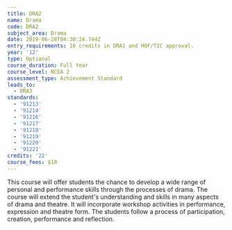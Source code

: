 ```yaml
---
title: DRA2
name: Drama
code: DRA2
subject_area: Drama
date: 2019-06-28T04:30:24.744Z
entry_requirements: 16 credits in DRA1 and HOF/TIC approval.
year: '12'
type: Optional
course_duration: Full Year
course_level: NCEA 2
assessment_type: Achievement Standard
leads_to:
  - DRA3
standards:
  - '91213'
  - '91214'
  - '91216'
  - '91217'
  - '91218'
  - '91219'
  - '91220'
  - '91221'
credits: '22'
course_fees: $10
---
```

This course will offer students the chance to develop a wide range of personal and performance skills through the processes of drama. The course will extend the student's understanding and skills in many aspects of drama and theatre. It will incorporate workshop activities in performance, expression and theatre form. The students follow a process of participation, creation, performance and reflection.

